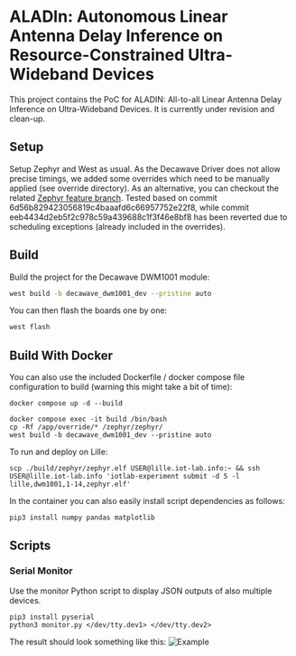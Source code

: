 # ALADIn: Autonomous Linear Antenna Delay Inference on Resource-Constrained Ultra-Wideband Devices

This project contains the PoC for ALADIN: All-to-all Linear Antenna Delay Inference on Ultra-Wideband Devices. It is currently under revision and clean-up.


## Setup
Setup Zephyr and West as usual. As the Decawave Driver does not allow precise timings, we added some overrides which need to be manually applied (see override directory). As an alternative, you can checkout the related [Zephyr feature branch](https://github.com/prathje/zephyr/tree/feature/dwm_1001_ranging_api).
Tested based on commit 6d56b829423056819c4baaafd6c66957752e22f8, while commit eeb4434d2eb5f2c978c59a439688c1f3f46e8bf8 has been reverted due to scheduling exceptions (already included in the overrides).

## Build

Build the project for the Decawave DWM1001 module:

```bash
west build -b decawave_dwm1001_dev --pristine auto
```

You can then flash the boards one by one:
```bash
west flash
```

## Build With Docker

You can also use the included Dockerfile / docker compose file configuration to build (warning this might take a bit of time):

```commandline
docker compose up -d --build

docker compose exec -it build /bin/bash
cp -Rf /app/override/* /zephyr/zephyr/
west build -b decawave_dwm1001_dev --pristine auto
```


To run and deploy on Lille:
```commandline
scp ./build/zephyr/zephyr.elf USER@lille.iot-lab.info:~ && ssh USER@lille.iot-lab.info 'iotlab-experiment submit -d 5 -l lille,dwm1001,1-14,zephyr.elf'
```


In the container you can also easily install script dependencies as follows:
```commandline
pip3 install numpy pandas matplotlib
```
## Scripts

### Serial Monitor

Use the monitor Python script to display JSON outputs of also multiple devices.
```
pip3 install pyserial
python3 monitor.py </dev/tty.dev1> </dev/tty.dev2>
```

The result should look something like this:
![Example](img/example.png)


